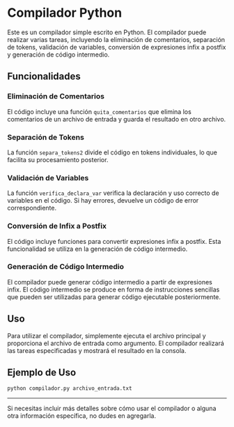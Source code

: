# Compilador Python

Este es un compilador simple escrito en Python. El compilador puede realizar varias tareas, incluyendo la eliminación de comentarios, separación de tokens, validación de variables, conversión de expresiones infix a postfix y generación de código intermedio.

## Funcionalidades

### Eliminación de Comentarios
El código incluye una función `quita_comentarios` que elimina los comentarios de un archivo de entrada y guarda el resultado en otro archivo.

### Separación de Tokens
La función `separa_tokens2` divide el código en tokens individuales, lo que facilita su procesamiento posterior.

### Validación de Variables
La función `verifica_declara_var` verifica la declaración y uso correcto de variables en el código. Si hay errores, devuelve un código de error correspondiente.

### Conversión de Infix a Postfix
El código incluye funciones para convertir expresiones infix a postfix. Esta funcionalidad se utiliza en la generación de código intermedio.

### Generación de Código Intermedio
El compilador puede generar código intermedio a partir de expresiones infix. El código intermedio se produce en forma de instrucciones sencillas que pueden ser utilizadas para generar código ejecutable posteriormente.

## Uso
Para utilizar el compilador, simplemente ejecuta el archivo principal y proporciona el archivo de entrada como argumento. El compilador realizará las tareas especificadas y mostrará el resultado en la consola.

## Ejemplo de Uso
```python
python compilador.py archivo_entrada.txt
```

---

Si necesitas incluir más detalles sobre cómo usar el compilador o alguna otra información específica, no dudes en agregarla.
